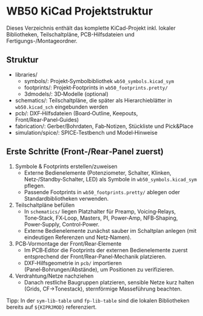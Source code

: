 # WB50 KiCad Projektstruktur

Dieses Verzeichnis enthält das komplette KiCad-Projekt inkl. lokaler Bibliotheken, Teilschaltpläne, PCB-Hilfsdateien und Fertigungs-/Montageordner.

## Struktur
- libraries/
  - symbols/: Projekt‑Symbolbibliothek `wb50_symbols.kicad_sym`
  - footprints/: Projekt‑Footprints in `wb50_footprints.pretty/`
  - 3dmodels/: 3D‑Modelle (optional)
- schematics/: Teilschaltpläne, die später als Hierarchieblätter in `wb50.kicad_sch` eingebunden werden
- pcb/: DXF‑Hilfsdateien (Board‑Outline, Keepouts, Front/Rear‑Panel‑Guides)
- fabrication/: Gerber/Bohrdaten, Fab‑Notizen, Stückliste und Pick&Place
- simulation/spice/: SPICE‑Testbench und Model‑Hinweise

## Erste Schritte (Front‑/Rear‑Panel zuerst)
1) Symbole & Footprints erstellen/zuweisen
   - Externe Bedienelemente (Potenziometer, Schalter, Klinken, Netz‑/Standby‑Schalter, LED) als Symbole in `wb50_symbols.kicad_sym` pflegen.
   - Passende Footprints in `wb50_footprints.pretty/` ablegen oder Standardbibliotheken verwenden.
2) Teilschaltpläne befüllen
   - In `schematics/` liegen Platzhalter für Preamp, Voicing‑Relays, Tone‑Stack, FX‑Loop, Masters, PI, Power‑Amp, NFB‑Shaping, Power‑Supply, Control‑Power.
   - Externe Bedienelemente zunächst sauber im Schaltplan anlegen (mit eindeutigen Referenzen und Netz‑Namen).
3) PCB‑Vormontage der Front/Rear‑Elemente
   - Im PCB‑Editor die Footprints der externen Bedienelemente zuerst entsprechend der Front/Rear‑Panel‑Mechanik platzieren.
   - DXF‑Hilfsgeometrie in `pcb/` importieren (Panel‑Bohrungen/Abstände), um Positionen zu verifizieren.
4) Verdrahtung/Netze nachziehen
   - Danach restliche Baugruppen platzieren, sensible Netze kurz halten (Grids, CF→Tonestack), sternförmige Masseführung beachten.

Tipp: In der `sym-lib-table` und `fp-lib-table` sind die lokalen Bibliotheken bereits auf `${KIPRJMOD}` referenziert.
